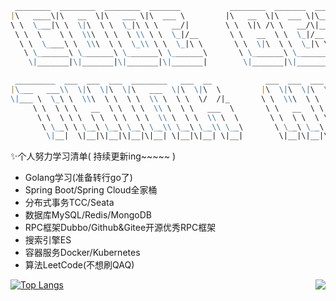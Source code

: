 ```markdown
 ________  ________  ________  _______           ________  _______  _________  _________  _______   ________     
|\   ____\|\   __  \|\   ___ \|\  ___ \         |\   __  \|\  ___ \|\___   ___\\___   ___\\  ___ \ |\   __  \    
\ \  \___|\ \  \|\  \ \  \_|\ \ \   __/|        \ \  \|\ /\ \   __/\|___ \  \_\|___ \  \_\ \   __/|\ \  \|\  \   
 \ \  \    \ \  \\\  \ \  \ \\ \ \  \_|/__       \ \   __  \ \  \_|/__  \ \  \     \ \  \ \ \  \_|/_\ \   _  _\  
  \ \  \____\ \  \\\  \ \  \_\\ \ \  \_|\ \       \ \  \|\  \ \  \_|\ \  \ \  \     \ \  \ \ \  \_|\ \ \  \\  \| 
   \ \_______\ \_______\ \_______\ \_______\       \ \_______\ \_______\  \ \__\     \ \__\ \ \_______\ \__\\ _\ 
    \|_______|\|_______|\|_______|\|_______|        \|_______|\|_______|   \|__|      \|__|  \|_______|\|__|\|__|

 _________  ___  ___  ___  ________   ___  __            ___  ___  ___  ________  ___  ___  _______   ________     
|\___   ___\\  \|\  \|\  \|\   ___  \|\  \|\  \         |\  \|\  \|\  \|\   ____\|\  \|\  \|\  ___ \ |\   __  \    
\|___ \  \_\ \  \\\  \ \  \ \  \\ \  \ \  \/  /|_       \ \  \\\  \ \  \ \  \___|\ \  \\\  \ \   __/|\ \  \|\  \   
     \ \  \ \ \   __  \ \  \ \  \\ \  \ \   ___  \       \ \   __  \ \  \ \  \  __\ \   __  \ \  \_|/_\ \   _  _\  
      \ \  \ \ \  \ \  \ \  \ \  \\ \  \ \  \\ \  \       \ \  \ \  \ \  \ \  \|\  \ \  \ \  \ \  \_|\ \ \  \\  \| 
       \ \__\ \ \__\ \__\ \__\ \__\\ \__\ \__\\ \__\       \ \__\ \__\ \__\ \_______\ \__\ \__\ \_______\ \__\\ _\ 
        \|__|  \|__|\|__|\|__|\|__| \|__|\|__| \|__|        \|__|\|__|\|__|\|_______|\|__|\|__|\|_______|\|__|\|__|

```

✨个人努力学习清单( 持续更新ing~~~~~ )
* Golang学习(准备转行go了)
* Spring Boot/Spring Cloud全家桶
* 分布式事务TCC/Seata
* 数据库MySQL/Redis/MongoDB
* RPC框架Dubbo/Github&Gitee开源优秀RPC框架
* 搜索引擎ES
* 容器服务Docker/Kubernetes
* 算法LeetCode(不想刷QAQ)

<img align=right src="https://github-readme-stats.vercel.app/api?username=OxCaffee&show_icons=true&theme=github&hide_title=true"/>

  
[![Top Langs](https://github-readme-stats.vercel.app/api/top-langs/?username=OxCaffee&theme=github)](https://github.com/anuraghazra/github-readme-stats)
